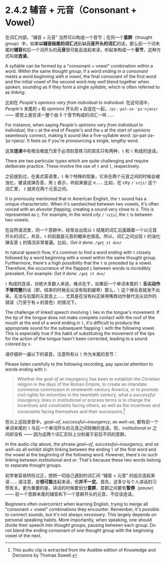 # 2.4.2 辅音 + 元音（Consonant + Vowel）

在词汇内部，“辅音 + 元音” 当然可以构成一个音节；在同一个**意群**（thought group）中，如果**以辅音结尾的词汇**遇到**以元音开头的词汇**的话，那么前一个词末尾的**辅音**和后一个词开头的**元音**很可能会连起来读，听起来构成一个**音节**，这种方式叫做**连读**。

A syllable can be formed by a "consonant + vowel" combination within a word. Within the same *thought group*, if a word *ending in a consonant* meets a word *beginning with a vowel*, the final consonant of the first word and the initial vowel of the second word *may well* blend together when spoken, sounding as if they form a single *syllable*, which is often referred to as *linking*.

比如在 *People's opinions vary from individual to individual.*<span class="speak-word-inline" data-audio-us-male="/audios/us/sentence-opinions-vary-alloy.mp3" data-audio-us-female="/audios/us/sentence-opinions-vary-nova.mp3"></span> 在这句话中，*People's* 末尾的 `z` 和 *opinions* 开头的 `ə` 会连在一起，`/piː·pəl·zə·ˈpɪ·njənz/` —— 感觉上是在读一整个由 *5* 个音节构成的词汇一样……

For instance, when saying *People's opinions vary from individual to individual*<span class="speak-word-inline" data-audio-us-male="/audios/us/sentence-opinions-vary-alloy.mp3" data-audio-us-female="/audios/us/sentence-opinions-vary-nova.mp3"></span>, the `s` at the end of *People's* and the `ə` at the start of *opinions* seamlessly connect, making it sound like a five-syllable word: /pi-pəl-zə-ˈpɪ-njənz/. It feels as if you're pronouncing a single, lengthy word.

这类**连读**中有相当难度乃至于必须刻意练习的其实只有两种，`t` 和 `l` 构成的连读。

There are two particular types which are quite challenging and require deliberate practice. These involve the use of `t` and `l`, respectively.

之前提到过，在美式英语里，`t` 有个特殊的现象，它夹在两个元音之间的时候会被浊化，被读成弹舌音，用 `t̬` 表示，听起来接近 `d`…… 比如，在 city `/ˈsɪt̬i/`<span class="speak-word-inline" data-audio-us-male="/audios/us/city-us-male.mp3" data-audio-us-female="/audios/us/city-us-female.mp3"></span> 这个词汇里， `t` 就夹在两个元音之间。

It is previously mentioned that in American English, the `t` sound has a unique characteristic. When it's sandwiched between two vowels, it's often voiced with an *alveolar flapping*, creating a sound very close to `d`. This is represented as `t̬`. For example, in the word *city* `/ˈsɪt̬i`/<span class="speak-word-inline" data-audio-us-male="/audios/us/city-us-male.mp3" data-audio-us-female="/audios/us/city-us-female.mp3"></span>, the `t` is between two vowels.

在自然语流里，同一个意群中，经常会出现以 `t` 结尾的词汇后面跟着一个以元音开头的词汇，并且，`t` 的前面是元音的概率也很高，所以，词汇之间出现 `t` 的浊化弹舌音 `t̬` 的情况非常普遍。比如，*Get it done.* `/ɡet̬ ɪt dʌn/`<span class="speak-word-inline" data-audio-us-male="/audios/us/sentence-it-done-alloy.mp3" data-audio-us-female="/audios/us/sentence-it-done-nova.mp3"></span>

In natural speech flow, it's common to find a word ending with `t` closely followed by a word beginning with a vowel within the same thought group. Furthermore, there's a high possibility that the `t` is preceded by a vowel. Therefore, the occurrence of the flapped `t̬` between words is incredibly prevalent. For example: *Get it done.* `/ɡet̬ ɪt dʌn/`<span class="speak-word-inline" data-audio-us-male="/audios/us/sentence-it-done-alloy.mp3" data-audio-us-female="/audios/us/sentence-it-done-nova.mp3"></span>

`l` 构成的连读，对绝大多数人来说，难点在于，如果前一个单词末尾的 `l` **舌尖动作不够完整**的话（即，结束的时候舌尖没有贴到龈脊）那么，`l` 这个弹舌音就发不出来，无法与后面的元音连上…… 尤其是在没有纠正掉用嘴唇动作替代舌尖动作的错误（乃至于有 `ʊ` 的音色）的情况下。

The challenge of linked speech involving `l` lies in the tongue's movement. If the tip of the tongue does not make complete contact with the roof of the mouth at the end of a word ending in `l`, it's difficult to produce the appropriate sound for the subsequent flapping `l` with the following vowel. This is especially true if the habit of substituting the movement of the lips for the action of the tongue hasn't been corrected, leading to a sound colored by `ʊ`.

请仔细听一遍以下的录音，注意所有以 `l` 作为末尾的音节：

Please listen carefully to the following recording, pay special attention to words ending with `l`:

> Whether the *goal of* an insurgency has been to establish the Christian religion in the days of the Roman Empire, to create an interstate commerce commission in nineteenth-century America, or to promote civil rights for minorities in the twentieth century, what a *successful insurgency* does in *institutional or* process terms is to change the incentives and constraints facing others, as well as the incentives and constraints facing themselves and their successors.<span class="speak-word-inline" data-audio-us-male="/audios/us/goal-of.mp3"></span>[^1]

在以上这段录音中，*goal~of*<span class="speak-word-inline" data-audio-us-male="/audios/us/goal-of-1.mp3"></span>, *successful~insurgency*<span class="speak-word-inline" data-audio-us-male="/audios/us/goal-of-2.mp3"></span>, *as well~as*<span class="speak-word-inline" data-audio-us-male="/audios/us/goal-of-3.mp3"></span>, 都有前一个单词末尾的 `l` 与后一个单词开头的元音之间轻微的连读。但，*institutional or*<span class="speak-word-inline" data-audio-us-male="/audios/us/goal-of-4.mp3"></span> 之间却没有 —— 因为这两个词汇实际上分别属于前后不同的意群。

In the audio clip above, the phrase *goal~of*<span class="speak-word-inline" data-audio-us-male="/audios/us/goal-of-1.mp3"></span>, *successful~insurgency*<span class="speak-word-inline" data-audio-us-male="/audios/us/goal-of-2.mp3"></span>, and *as well~as*<span class="speak-word-inline" data-audio-us-male="/audios/us/goal-of-3.mp3"></span> all exhibit slight linking between the ending `l` of the first word and the vowel at the beginning of the following word. However, there's no such linking between *institutional* and *or*<span class="speak-word-inline" data-audio-us-male="/audios/us/goal-of-4.mp3"></span>. That's because these two words belong to separate thought groups.

初学者容易矫枉过正，想把一切自己遇到的词汇间 “辅音 + 元音” 的组合连起来读…… 请注意，是**很可能**连起来读，但**并不一定**。首先，这多少与个人讲话的习惯有关。更为重要的是，讲话的时候要划分**意群**，意群之间要有**暂停**（*pause*）—— 前一个意群末尾的辅音和下一个意群开头的元音，不应该连读。

Beginners often overcorrect when learning English, trying to merge all "consonant + vowel" combinations they encounter. Remember, it's *possible* to connect sounds, but it's not always *necessary*. This largely depends on personal speaking habits. More importantly, when speaking, one should divide their speech into *thought groups*, pausing between each group. Do not blend the ending consonant of one thought group with the beginning vowel of the next.

[^1]: This audio clip is extracted from the Audible edition of Knowledge and Decisions by Thomas Sowell.
